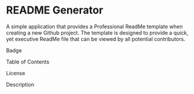 # README Generator 
A simple application that provides a Professional ReadMe template when creating a new Github project. The template is designed to provide a quick, yet executive ReadMe file that can be viewed by all potential contributors.

Badge

Table of Contents






License


Description

